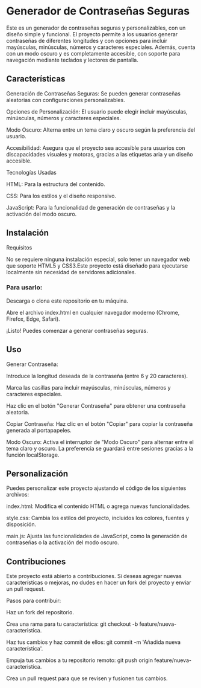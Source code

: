 # Generador de Contraseñas Seguras
Este es un generador de contraseñas seguras y personalizables, con un diseño simple y funcional. El proyecto permite a los usuarios generar contraseñas de diferentes longitudes y con opciones para incluir mayúsculas, minúsculas, números y caracteres especiales. Además, cuenta con un modo oscuro y es completamente accesible, con soporte para navegación mediante teclados y lectores de pantalla.

## Características
Generación de Contraseñas Seguras: Se pueden generar contraseñas aleatorias con configuraciones personalizables.

Opciones de Personalización: El usuario puede elegir incluir mayúsculas, minúsculas, números y caracteres especiales.

Modo Oscuro: Alterna entre un tema claro y oscuro según la preferencia del usuario.

Accesibilidad: Asegura que el proyecto sea accesible para usuarios con discapacidades visuales y motoras, gracias a las etiquetas aria y un diseño accesible.

Tecnologías Usadas

HTML: Para la estructura del contenido.

CSS: Para los estilos y el diseño responsivo.

JavaScript: Para la funcionalidad de generación de contraseñas y la activación del modo oscuro.

## Instalación
Requisitos

No se requiere ninguna instalación especial, solo tener un navegador web que soporte HTML5 y CSS3.Este proyecto está diseñado para ejecutarse localmente sin necesidad de servidores adicionales.

### Para usarlo:

Descarga o clona este repositorio en tu máquina.

Abre el archivo index.html en cualquier navegador moderno (Chrome, Firefox, Edge, Safari).

¡Listo! Puedes comenzar a generar contraseñas seguras.

## Uso
Generar Contraseña:

Introduce la longitud deseada de la contraseña (entre 6 y 20 caracteres).

Marca las casillas para incluir mayúsculas, minúsculas, números y caracteres especiales.

Haz clic en el botón "Generar Contraseña" para obtener una contraseña aleatoria.

Copiar Contraseña:
Haz clic en el botón "Copiar" para copiar la contraseña generada al portapapeles.

Modo Oscuro:
Activa el interruptor de "Modo Oscuro" para alternar entre el tema claro y oscuro. La preferencia se guardará entre sesiones gracias a la función localStorage.

## Personalización
Puedes personalizar este proyecto ajustando el código de los siguientes archivos:

index.html: Modifica el contenido HTML o agrega nuevas funcionalidades.

style.css: Cambia los estilos del proyecto, incluidos los colores, fuentes y disposición.

main.js: Ajusta las funcionalidades de JavaScript, como la generación de contraseñas o la activación del modo oscuro.

## Contribuciones
Este proyecto está abierto a contribuciones. Si deseas agregar nuevas características o mejoras, no dudes en hacer un fork del proyecto y enviar un pull request.

Pasos para contribuir:

Haz un fork del repositorio.

Crea una rama para tu característica: git checkout -b feature/nueva-caracteristica.

Haz tus cambios y haz commit de ellos: git commit -m 'Añadida nueva característica'.

Empuja tus cambios a tu repositorio remoto: git push origin feature/nueva-caracteristica.

Crea un pull request para que se revisen y fusionen tus cambios.

